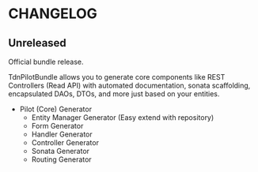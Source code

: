 # CHANGELOG

## Unreleased

Official bundle release.

TdnPilotBundle allows you to generate core components like REST Controllers (Read API) with automated documentation, 
sonata scaffolding, encapsulated DAOs, DTOs, and more just based on your entities.

* Pilot (Core) Generator
  * Entity Manager Generator (Easy extend with repository)
  * Form Generator
  * Handler Generator
  * Controller Generator
  * Sonata Generator
  * Routing Generator
